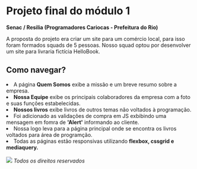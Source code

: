 # Projeto final do módulo 1
<strong>Senac / Resilia (Programadores Cariocas - Prefeitura do Rio)</strong>
<p>A proposta do projeto era criar um site para um comércio local, para isso foram formados squads de 5 pessoas. Nosso squad optou por desenvolver um site para livraria fictícia HelloBook.</p>
<h2>Como navegar?</h2>
<li>A página <strong>Quem Somos</strong> exibe a missão e um breve resumo  sobre a empresa.</li>
<li><strong>Nossa Equipe</strong> exibe os principais colaboradores da empresa com a foto e suas funções estabelecidas.</li>
<li><strong>Nossos livros</strong> exibe livros de outros temas não voltados à programação.</li>
<li>Foi adicionado as validações de compra em JS exbibindo uma mensagem em fomra de <strong>'Alert'</strong> informando ao cliente.</li>
<li>Nossa logo leva para a página principal onde se encontra os livros voltados para área de programção.</li>
<li>Todas as páginas estão responsivas utilizando <strong>flexbox, cssgrid e mediaquery.</strong></li>
<br>
<img src="https://user-images.githubusercontent.com/112514408/192350979-93c65c03-567b-4d79-8176-88d503fa5248.png">
<em>Todos os direitos reservados
